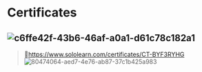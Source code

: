 # Certificates
![c6ffe42f-43b6-46af-a0a1-d61c78c182a1](https://github.com/developedbyjk/Certificates-/assets/71823598/811c76bc-53fe-4958-804c-7dc5ca7f7246)
---
>🔗https://www.sololearn.com/certificates/CT-BYF3RYHG
![80474064-aed7-4e76-ab87-37c1b425a983](https://github.com/developedbyjk/Certificates/assets/71823598/373a380a-1ceb-41f8-9892-f37fc9e807f1)
